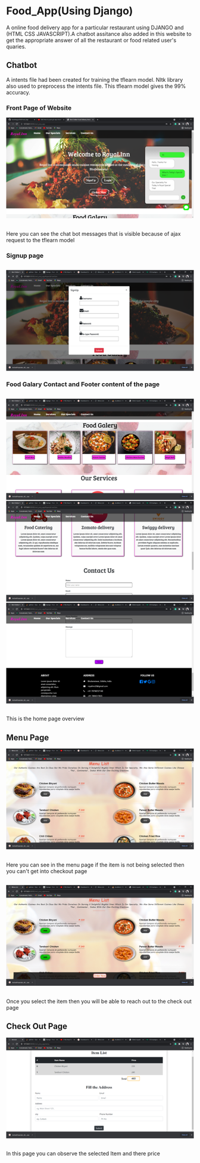 # Food_App(Using Django)
A online food delivery app for a particular restaurant using DJANGO and (HTML CSS JAVASCRIPT).A chatbot assitance also added in this website  to get the appropriate answer of all the restaurant or food related user's quaries. 

## Chatbot
A intents file had been created for training the tflearn model. Nltk library also used to preprocess the intents file. This tflearn model gives the 99% accuracy.

### Front Page of Website
![](screen_shot/front_page.png)

##
Here you can see the chat bot messages that is visible because of ajax request to the tflearn model


### Signup page
##
![](screen_shot/signup.png)

### Food Galary Contact and Footer content of the page
##
![](screen_shot/food_gal.png)![](screen_shot/service.png) ![](screen_shot/footer.png)


##
This is the home page overview

## Menu Page
![](screen_shot/menu1.png)
##
Here you can see in the menu page if the item is not being selected then you can't get into checkout page
##
![](screen_shot/menu2.png)
##
Once you select the item then you will be able to reach out to  the check out page

## Check Out Page
![](screen_shot/checkout.png)
##
In this page you can observe the selected Item and there price

